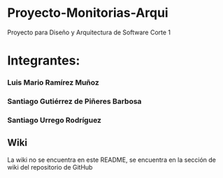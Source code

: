 # Proyecto-Monitorias-Arqui
Proyecto para Diseño y Arquitectura de Software Corte 1

# Integrantes:

### Luis Mario Ramírez Muñoz
### Santiago Gutiérrez de Piñeres Barbosa
### Santiago Urrego Rodríguez

## Wiki

La wiki no se encuentra en este README, se encuentra en la sección de wiki del repositorio de GitHub

